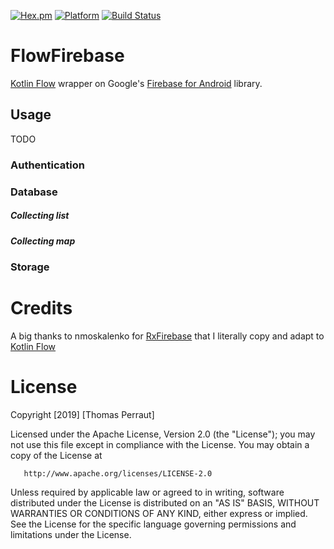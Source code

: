 [![Hex.pm](https://img.shields.io/hexpm/l/plug.svg)](http://www.apache.org/licenses/LICENSE-2.0) [![Platform](https://img.shields.io/badge/platform-android-green.svg)](http://developer.android.com/index.html)
[![Build Status](https://circleci.com/gh/tperraut/workflows/FlowFirebase/tree/master.svg?style=svg)](https://circleci.com/gh/tperraut/workflows/FlowFirebase/tree/master)

# FlowFirebase
[Kotlin Flow](https://kotlin.github.io/kotlinx.coroutines/kotlinx-coroutines-core/kotlinx.coroutines.flow/-flow/)
wrapper on Google's [Firebase for Android](https://www.firebase.com/docs/android/) library.

## Usage
TODO

### Authentication
### Database
##### Collecting list
##### Collecting map
### Storage

# Credits
A big thanks to nmoskalenko for [RxFirebase](https://github.com/nmoskalenko/RxFirebase) that I literally copy and adapt
to [Kotlin Flow](https://kotlin.github.io/kotlinx.coroutines/kotlinx-coroutines-core/kotlinx.coroutines.flow/-flow/)

# License
   Copyright [2019] [Thomas Perraut]

   Licensed under the Apache License, Version 2.0 (the "License");
   you may not use this file except in compliance with the License.
   You may obtain a copy of the License at

       http://www.apache.org/licenses/LICENSE-2.0

   Unless required by applicable law or agreed to in writing, software
   distributed under the License is distributed on an "AS IS" BASIS,
   WITHOUT WARRANTIES OR CONDITIONS OF ANY KIND, either express or implied.
   See the License for the specific language governing permissions and
   limitations under the License.
